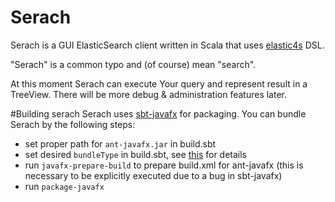 # Serach
Serach is a GUI ElasticSearch client written in Scala that uses [elastic4s](https://github.com/sksamuel/elastic4s) DSL.

"Serach" is a common typo and (of course) mean "search".

At this moment Serach can execute Your query and represent result in a TreeView. There will be more
debug & administration features later.

#Building serach
Serach uses [sbt-javafx](https://github.com/kavedaa/sbt-javafx) for packaging. You can bundle Serach by the
following steps:
- set proper path for `ant-javafx.jar` in build.sbt
- set desired `bundleType` in build.sbt, see [this](https://github.com/kavedaa/sbt-javafx/blob/master/doc/packaging.md) for details
- run `javafx-prepare-build` to prepare build.xml for ant-javafx (this is necessary to be explicitly executed due to a bug in sbt-javafx)
- run `package-javafx`
